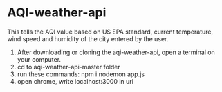 # AQI-weather-api
This tells the AQI value based on US EPA standard, current temperature, wind speed and humidity of the city entered by the user.

1) After downloading or cloning the aqi-weather-api, open a terminal on your computer.
2) cd to aqi-weather-api-master folder
3) run these commands:
    npm i
    nodemon app.js
4) open chrome, write localhost:3000 in url 
